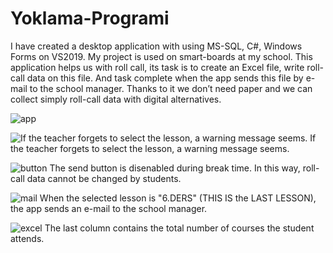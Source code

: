 # Yoklama-Programi
I have created a desktop application with using MS-SQL, C#, Windows Forms on VS2019. My project is used on smart-boards at my school. This application helps us with roll call, its task is to create an Excel file, write roll-call data on this file. And task complete when the app sends this file by e-mail to the school manager. Thanks to it we don’t need paper and we can collect simply roll-call data with digital alternatives.

![app](https://user-images.githubusercontent.com/74708604/111771782-27a12200-88bd-11eb-9c02-4ba077dd0f53.png)

![If the teacher forgets to select the lesson, a warning message seems.](https://user-images.githubusercontent.com/74708604/111771839-3556a780-88bd-11eb-90e7-8ddc7e2509cb.png)
If the teacher forgets to select the lesson, a warning message seems.

![button](https://user-images.githubusercontent.com/74708604/111772188-a39b6a00-88bd-11eb-8fc6-85b74982f3e8.png)
The send button is disenabled during break time. In this way, roll-call data cannot be changed by students.

![mail](https://user-images.githubusercontent.com/74708604/111772976-97fc7300-88be-11eb-9733-b2008015f136.png)
When the selected lesson is "6.DERS" (THIS IS the LAST LESSON), the app sends an e-mail to the school manager.

![excel](https://user-images.githubusercontent.com/74708604/111773242-fa557380-88be-11eb-9c29-bb0a5ed240fb.png)
The last column contains the total number of courses the student attends.
